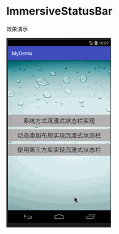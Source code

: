 # ImmersiveStatusBar


效果演示

![image1](https://github.com/changpioneer/ImmersiveStatusBar/blob/master/images/statusbar.gif)
